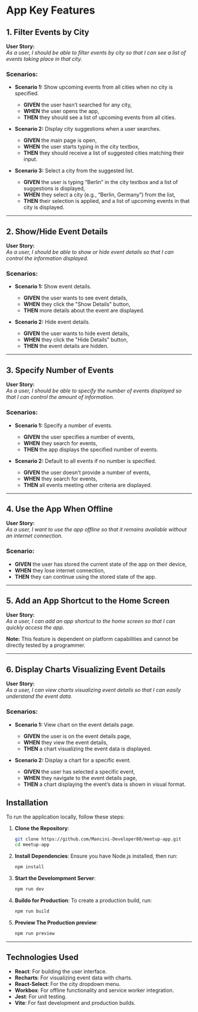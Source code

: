 # **App Key Features**

## **1. Filter Events by City**
**User Story:**  
*As a user, I should be able to filter events by city so that I can see a list of events taking place in that city.*

### **Scenarios:**  
- **Scenario 1:** Show upcoming events from all cities when no city is specified.  
  - **GIVEN** the user hasn’t searched for any city,  
  - **WHEN** the user opens the app,  
  - **THEN** they should see a list of upcoming events from all cities.

- **Scenario 2:** Display city suggestions when a user searches.  
  - **GIVEN** the main page is open,  
  - **WHEN** the user starts typing in the city textbox,  
  - **THEN** they should receive a list of suggested cities matching their input.

- **Scenario 3:** Select a city from the suggested list.  
  - **GIVEN** the user is typing “Berlin” in the city textbox and a list of suggestions is displayed,  
  - **WHEN** they select a city (e.g., “Berlin, Germany”) from the list,  
  - **THEN** their selection is applied, and a list of upcoming events in that city is displayed.

---

## **2. Show/Hide Event Details**
**User Story:**  
*As a user, I should be able to show or hide event details so that I can control the information displayed.*

### **Scenarios:**  
- **Scenario 1:** Show event details.  
  - **GIVEN** the user wants to see event details,  
  - **WHEN** they click the "Show Details" button,  
  - **THEN** more details about the event are displayed.

- **Scenario 2:** Hide event details.  
  - **GIVEN** the user wants to hide event details,  
  - **WHEN** they click the "Hide Details" button,  
  - **THEN** the event details are hidden.

---

## **3. Specify Number of Events**
**User Story:**  
*As a user, I should be able to specify the number of events displayed so that I can control the amount of information.*

### **Scenarios:**  
- **Scenario 1:** Specify a number of events.  
  - **GIVEN** the user specifies a number of events,  
  - **WHEN** they search for events,  
  - **THEN** the app displays the specified number of events.

- **Scenario 2:** Default to all events if no number is specified.  
  - **GIVEN** the user doesn’t provide a number of events,  
  - **WHEN** they search for events,  
  - **THEN** all events meeting other criteria are displayed.

---

## **4. Use the App When Offline**
**User Story:**  
*As a user, I want to use the app offline so that it remains available without an internet connection.*

### **Scenario:**  
- **GIVEN** the user has stored the current state of the app on their device,  
- **WHEN** they lose internet connection,  
- **THEN** they can continue using the stored state of the app.

---

## **5. Add an App Shortcut to the Home Screen**
**User Story:**  
*As a user, I can add an app shortcut to the home screen so that I can quickly access the app.*

**Note:** This feature is dependent on platform capabilities and cannot be directly tested by a programmer.

---

## **6. Display Charts Visualizing Event Details**
**User Story:**  
*As a user, I can view charts visualizing event details so that I can easily understand the event data.*

### **Scenarios:**  
- **Scenario 1:** View chart on the event details page.  
  - **GIVEN** the user is on the event details page,  
  - **WHEN** they view the event details,  
  - **THEN** a chart visualizing the event data is displayed.

- **Scenario 2:** Display a chart for a specific event.  
  - **GIVEN** the user has selected a specific event,  
  - **WHEN** they navigate to the event details page,  
  - **THEN** a chart displaying the event’s data is shown in visual format.
 
## **Installation**

To run the application locally, follow these steps:

1. **Clone the Repository**:
   ```bash
   git clone https://github.com/Mancini-Developer80/meetup-app.git
   cd meetup-app
2. **Install Dependencies**: Ensure you have Node.js installed, then run:
    ```bash
    npm install
3. **Start the Develompment Server**:
    ```bash
    npm run dev
4. **Buildo for Production**: To create a production build, run:
    ```bash
    npm run build
5. **Preview The Production preview**:
    ```bash
    npm run preview
---

## **Technologies Used**

- **React**: For building the user interface.
- **Recharts**: For visualizing event data with charts.
- **React-Select**: For the city dropdown menu.
- **Workbox**: For offline functionality and service worker integration.
- **Jest**: For unit testing.
- **Vite**: For fast development and production builds.



 

  




   
